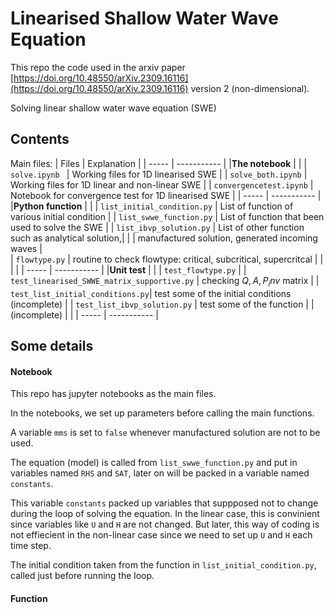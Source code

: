 # Linearised Shallow Water Wave Equation

This repo the code used in the arxiv paper [https://doi.org/10.48550/arXiv.2309.16116](https://doi.org/10.48550/arXiv.2309.16116) version 2 (non-dimensional). 

Solving linear shallow water wave equation (SWE) 
## Contents

Main files: 
| Files | Explanation |
| ----- | ----------- | 
|**The notebook**                   |              | 
| ```solve.ipynb ```                | Working files for 1D linearised SWE               |
| ```solve_both.ipynb```            | Working files for 1D linear and non-linear SWE    | 
| ```convergencetest.ipynb```       | Notebook for convergence test for 1D linearised SWE | 
| ----- | ----------- | 
|**Python function**                |              | 
| ```list_initial_condition.py```   | List of function of various initial condition     |
| ```list_swwe_function.py```       | List of function that been used to solve the SWE  | 
| ```list_ibvp_solution.py```       | List of other function such as analytical solution,| 
|                                   | manufactured solution, generated incoming waves   |  
| ```flowtype.py```                 | routine to check flowtype: critical, subcritical, supercritcal | 
|   | | 
| ----- | ----------- | 
|**Unit test** | | 
| ```test_flowtype.py```    | 
| ```test_linearised_SWWE_matrix_supportive.py``` | checking $Q,A,P_inv$ matrix | 
| ```test_list_initial_conditions.py```| test some of the initial conditions (incomplete) | 
| ```test_list_ibvp_solution.py``` | test some of the function | 
|  (incomplete)         |   | 
| ----- | ----------- | 

## Some details

#### Notebook 
This repo has jupyter notebooks as the main files. 

In the notebooks, we set up parameters before calling the main functions. 

A variable ```mms``` is set to ```false``` whenever manufactured solution are not to be used. 

The equation (model) is called from ```list_swwe_function.py``` and put in variables named ```RHS``` and ```SAT```, later on will be packed in a variable named ```constants```.

This variable ```constants``` packed up variables that suppposed not to change during the loop of solving the equation. In the linear case, this is convinient since variables like ```U``` and ```H``` are not changed. But later, this way of coding is not effiecient in the non-linear case since we need to set up ```U``` and ```H``` each time step.  

The initial condition taken from the function in ```list_initial_condition.py```, called just before running the loop. 

#### Function
